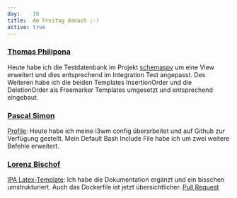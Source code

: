 ```yaml
---
day: 	18
title:	Am Freitag danach ;-)
active: true
---
```



### [Thomas Philipona](https://github.com/phil-pona)
Heute habe ich die Testdatenbank im Projekt [schemaspy](https://github.com/drnoa/schemaspy) um eine View erweitert und dies entsprechend im Integration Test angepasst. Des Weiteren habe ich die beiden Templates InsertionOrder und die DeletionOrder als Freemarker Templates umgesetzt und entsprechend eingebaut.


### [Pascal Simon](https://github.com/psunix)
[Profile](https://github.com/puzzle/profile): Heute habe ich meine i3wm config überarbeitet und auf Github zur Verfügung gestellt. Mein Default Bash Include File habe ich um zwei weitere Befehle erweitert.

### [Lorenz Bischof](https://github.com/lbischof)
[IPA Latex-Template](https://github.com/phil-matti/ipa-latex-template): Ich habe die Dokumentation ergänzt und ein bisschen umstrukturiert. Auch das Dockerfile ist jetzt übersichtlicher. [Pull Request](https://github.com/phil-matti/ipa-latex-template/pull/7)
